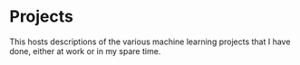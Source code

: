# Projects

This hosts descriptions of the various machine learning projects that I have done, either at work or in my spare time.

